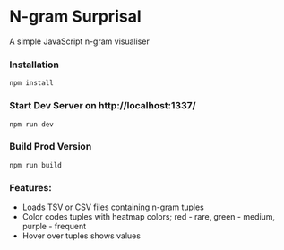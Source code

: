 # N-gram Surprisal

A simple JavaScript n-gram visualiser

### Installation

```
npm install
```

### Start Dev Server on http://localhost:1337/

```
npm run dev
```

### Build Prod Version

```
npm run build
```

### Features:

* Loads TSV or CSV files containing n-gram tuples
* Color codes tuples with heatmap colors; red - rare, green - medium, purple - frequent
* Hover over tuples shows values
